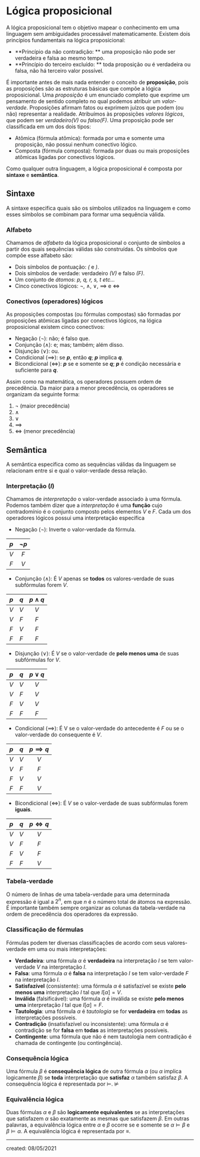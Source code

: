 # Lógica proposicional
A lógica proposicional tem o objetivo mapear o conhecimento em uma linguagem sem ambiguidades processável matematicamente.
Existem dois princípios fundamentais na lógica proposicional:

- **Princípio da não contradição: ** uma proposição não pode ser verdadeira e falsa ao mesmo tempo.
- **Princípio do terceiro excluído: ** toda proposição ou é verdadeira ou falsa, não há terceiro valor possível.

É importante antes de mais nada entender o conceito de **proposição**, pois as proposições são as estruturas básicas que compõe a lógica proposicional.
Uma *proposição* é um enunciado completo que exprime um pensamento de sentido completo no qual podemos atribuir um *valor-verdade*. Proposições afirmam fatos ou exprimem juízos que podem (ou não) representar a realidade. Atribuímos às proposições *valores lógicos*, que podem ser *verdadeiro($V$)* ou *falso($F$)*.
Uma proposição pode ser classificada em um dos dois tipos:

- Atômica (fórmula atômica): formada por uma e somente uma proposição, não possui nenhum conectivo lógico.
- Composta (fórmula composta): formada por duas ou mais proposições atômicas ligadas por conectivos lógicos.

Como qualquer outra linguagem, a lógica proposicional é composta por **sintaxe** e **semântica**.

## Sintaxe
A sintaxe especifica quais são os símbolos utilizados na linguagem e como esses símbolos se combinam para formar uma sequência válida.

### Alfabeto
Chamamos de *alfabeto* da lógica proposicional o conjunto de símbolos a partir dos quais sequências válidas são construídas. Os símbolos que compõe esse alfabeto são:

- Dois símbolos de pontuação: *(* e *)*.
- Dois símbolos de verdade: verdadeiro *($V$)* e falso *($F$)*.
- Um conjunto de *átomos*: *p, q, r, s, t etc...*
- Cinco conectivos lógicos: $\neg$, $\land$, $\lor$, $\implies$ e $\iff$

### Conectivos (operadores) lógicos
As proposições compostas (ou fórmulas compostas) são formadas por proposições atômicas ligadas por conectivos lógicos, na lógica proposicional existem cinco conectivos:

- Negação ($\neg$): não; é falso que.
- Conjunção ($\land$): e; mas; também; além disso.
- Disjunção ($\lor$): ou.
- Condicional ($\implies$): se ***p***, então ***q***; ***p*** implica ***q***.
- Bicondicional ($\iff$): ***p*** se e somente se ***q***; ***p*** é condição necessária e suficiente para ***q***.

Assim como na matemática, os operadores possuem ordem de precedência. Da maior para a menor precedência, os operadores se organizam da seguinte forma:

1. $\neg$ (maior precedência)
2. $\land$
3. $\lor$
4. $\implies$
5. $\iff$ (menor precedência)

## Semântica
A semântica especifica como as sequências válidas da linguagem se relacionam entre si e qual o valor-verdade dessa relação.

### Interpretação ($I$)
Chamamos de *interpretação* o valor-verdade associado à uma fórmula. Podemos também dizer que a *interpretação* é uma **função** cujo contradomínio é o conjunto composto pelos elementos $V$ e $F$.
Cada um dos operadores lógicos possui uma interpretação específica

- Negação ($\neg$): Inverte o valor-verdade da fórmula.

| $p$ | $\neg p$ |
|:---:|:--------:|
| $V$ |   $F$    |
| $F$ |   $V$    |

- Conjunção ($\land$): É $V$ apenas se **todos** os valores-verdade de suas subfórmulas forem $V$.

| $p$ | $q$ | $p \land q$ |
|:---:|:---:|:-----------:|
| $V$ | $V$ |     $V$     |
| $V$ | $F$ |     $F$     |
| $F$ | $V$ |     $F$     |
| $F$ | $F$ |     $F$     |

- Disjunção ($\lor$): É $V$ se o valor-verdade de **pelo menos uma** de suas subfórmulas for $V$.

| $p$ | $q$ | $p \lor q$ |
|:---:|:---:|:----------:|
| $V$ | $V$ |    $V$     |
| $V$ | $F$ |    $V$     |
| $F$ | $V$ |    $V$     |
| $F$ | $F$ |    $F$     |

- Condicional ($\implies$): É V se o valor-verdade do antecedente é $F$ ou se o valor-verdade do consequente é $V$.

| $p$ | $q$ | $p \implies q$ |
|:---:|:---:|:--------------:|
| $V$ | $V$ |      $V$       |
| $V$ | $F$ |      $F$       |
| $F$ | $V$ |      $V$       |
| $F$ | $F$ |      $V$       |

- Bicondicional ($\iff$): É $V$ se o valor-verdade de suas subfórmulas forem **iguais**.

| $p$ | $q$ | $p \iff q$ |
|:---:|:---:|:--------------:|
| $V$ | $V$ |      $V$       |
| $V$ | $F$ |      $F$       |
| $F$ | $V$ |      $F$       |
| $F$ | $F$ |      $V$       |

### Tabela-verdade
O número de linhas de uma tabela-verdade para uma determinada expressão é igual a $2^n$, em que $n$ é o número total de átomos na expressão. É importante também sempre organizar as colunas da tabela-verdade na ordem de precedência dos operadores da expressão.

### Classificação de fórmulas
Fórmulas podem ter diversas classificações de acordo com seus valores-verdade em uma ou mais interpretações:

- **Verdadeira**: uma fórmula $\alpha$ é **verdadeira** na interpretação $I$ se tem valor-verdade $V$ na interpretação $I$.
- **Falsa**: uma fórmula $\alpha$ é **falsa** na interpretação $I$ se tem valor-verdade $F$ na interpretação $I$.
- **Satisfazível** (consistente): uma fórmula $\alpha$ é satisfazível se existe **pelo menos uma** interpretação $I$ tal que $I[\alpha] = V$.
- **Inválida** (falsificável): uma fórmula $\alpha$ é inválida se existe **pelo menos uma** interpretação $I$ tal que $I[\alpha] = F$.
- **Tautologia**: uma fórmula $\alpha$ é *tautologia* se for **verdadeira** em **todas** as interpretações possíveis.
- **Contradição** (insatisfazível ou inconsistente): uma fórmula $\alpha$ é contradição se for **falsa** em **todas** as interpretações possíveis.
- **Contingente**: uma fórmula que não é nem tautologia nem contradição é chamada de contingente (ou contingência).

### Consequência lógica
Uma fórmula $\beta$ é **consequência lógica** de outra fórmula $\alpha$ (ou $\alpha$ implica logicamente $\beta$) se **toda** interpretação que **satisfaz** $\alpha$ também satisfaz $\beta$.
A consequência lógica é representada por $\vDash$.
$\nvDash$


### Equivalência lógica
Duas fórmulas $\alpha$ e $\beta$ são **logicamente equivalentes** se as interpretações que satisfazem $\alpha$ são exatamente as mesmas que satisfazem $\beta$. Em outras palavras, a equivalência lógica entre $\alpha$ e $\beta$ ocorre se e somente se $\alpha \vDash \beta$ e $\beta \vDash \alpha$.
A equivalência lógica é representada por $\equiv$.


---

created: 08/05/2021
